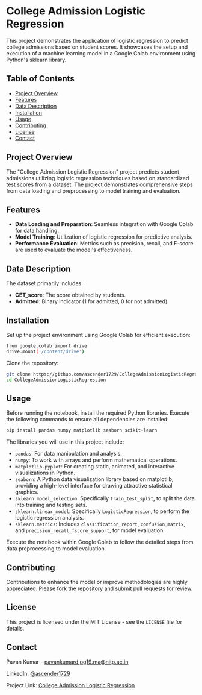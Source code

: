 # College Admission Logistic Regression

This project demonstrates the application of logistic regression to predict college admissions based on student scores. It showcases the setup and execution of a machine learning model in a Google Colab environment using Python's sklearn library.

## Table of Contents

- [Project Overview](#project-overview)
- [Features](#features)
- [Data Description](#data-description)
- [Installation](#installation)
- [Usage](#usage)
- [Contributing](#contributing)
- [License](#license)
- [Contact](#contact)

## Project Overview

The "College Admission Logistic Regression" project predicts student admissions utilizing logistic regression techniques based on standardized test scores from a dataset. The project demonstrates comprehensive steps from data loading and preprocessing to model training and evaluation.

## Features

- **Data Loading and Preparation**: Seamless integration with Google Colab for data handling.
- **Model Training**: Utilization of logistic regression for predictive analysis.
- **Performance Evaluation**: Metrics such as precision, recall, and F-score are used to evaluate the model's effectiveness.

## Data Description

The dataset primarily includes:
- **CET_score**: The score obtained by students.
- **Admitted**: Binary indicator (1 for admitted, 0 for not admitted).

## Installation

Set up the project environment using Google Colab for efficient execution:

```bash
from google.colab import drive
drive.mount('/content/drive')
```

Clone the repository:
```bash
git clone https://github.com/ascender1729/CollegeAdmissionLogisticRegression.git
cd CollegeAdmissionLogisticRegression
```

## Usage

Before running the notebook, install the required Python libraries. Execute the following commands to ensure all dependencies are installed:

```bash
pip install pandas numpy matplotlib seaborn scikit-learn
```

The libraries you will use in this project include:
- `pandas`: For data manipulation and analysis.
- `numpy`: To work with arrays and perform mathematical operations.
- `matplotlib.pyplot`: For creating static, animated, and interactive visualizations in Python.
- `seaborn`: A Python data visualization library based on matplotlib, providing a high-level interface for drawing attractive statistical graphics.
- `sklearn.model_selection`: Specifically `train_test_split`, to split the data into training and testing sets.
- `sklearn.linear_model`: Specifically `LogisticRegression`, to perform the logistic regression analysis.
- `sklearn.metrics`: Includes `classification_report`, `confusion_matrix`, and `precision_recall_fscore_support`, for model evaluation.

Execute the notebook within Google Colab to follow the detailed steps from data preprocessing to model evaluation.

## Contributing

Contributions to enhance the model or improve methodologies are highly appreciated. Please fork the repository and submit pull requests for review.

## License

This project is licensed under the MIT License - see the `LICENSE` file for details.

## Contact

Pavan Kumar - pavankumard.pg19.ma@nitp.ac.in

LinkedIn: [@ascender1729](https://www.linkedin.com/in/im-pavankumar)

Project Link: [College Admission Logistic Regression](https://github.com/ascender1729/CollegeAdmissionLogisticRegression)
